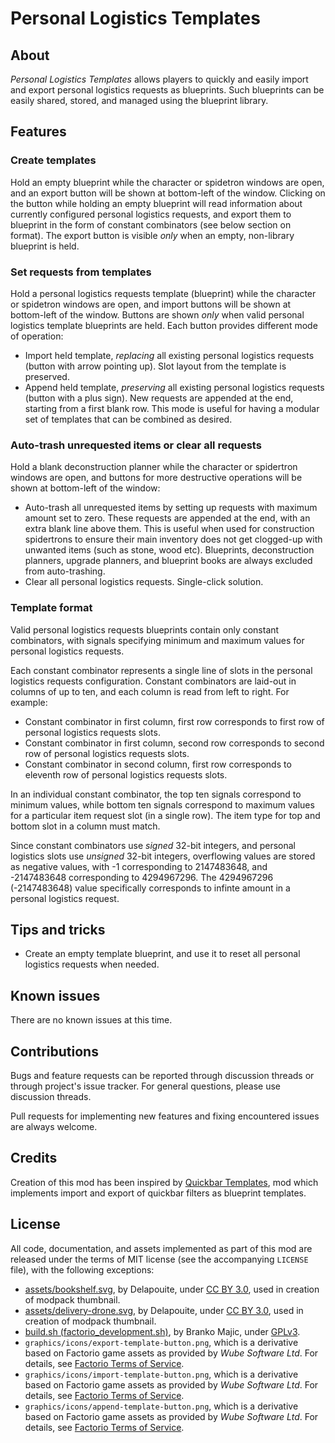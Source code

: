 Personal Logistics Templates
============================


About
-----

*Personal Logistics Templates* allows players to quickly and easily import and export personal logistics requests as blueprints. Such blueprints can be easily shared, stored, and managed using the blueprint library.


Features
--------


### Create templates

Hold an empty blueprint while the character or spidetron windows are open, and an export button will be shown at bottom-left of the window. Clicking on the button while holding an empty blueprint will read information about currently configured personal logistics requests, and export them to blueprint in the form of constant combinators (see below section on format). The export button is visible _only_ when an empty, non-library blueprint is held.


### Set requests from templates

Hold a personal logistics requests template (blueprint) while the character or spidetron windows are open, and import buttons will be shown at bottom-left of the window. Buttons are shown _only_ when valid personal logistics template blueprints are held. Each button provides different mode of operation:

-   Import held template, _replacing_ all existing personal logistics requests (button with arrow pointing up). Slot layout from the template is preserved.
-   Append held template, _preserving_ all existing personal logistics requests (button with a plus sign). New requests are appended at the end, starting from a first blank row. This mode is useful for having a modular set of templates that can be combined as desired.


### Auto-trash unrequested items or clear all requests

Hold a blank deconstruction planner while the character or spidertron windows are open, and buttons for more destructive operations will be shown at bottom-left of the window:

-   Auto-trash all unrequested items by setting up requests with maximum amount set to zero. These requests are appended at the end, with an extra blank line above them. This is useful when used for construction spidertrons to ensure their main inventory does not get clogged-up with unwanted items (such as stone, wood etc). Blueprints, deconstruction planners, upgrade planners, and blueprint books are always excluded from auto-trashing.
-   Clear all personal logistics requests. Single-click solution.


### Template format

Valid personal logistics requests blueprints contain only constant combinators, with signals specifying minimum and maximum values for personal logistics requests.

Each constant combinator represents a single line of slots in the personal logistics requests configuration. Constant combinators are laid-out in columns of up to ten, and each column is read from left to right. For example:

- Constant combinator in first column, first row corresponds to first row of personal logistics requests slots.
- Constant combinator in first column, second row corresponds to second row of personal logistics requests slots.
- Constant combinator in second column, first row corresponds to eleventh row of personal logistics requests slots.

In an individual constant combinator, the top ten signals correspond to minimum values, while bottom ten signals correspond to maximum values for a particular item request slot (in a single row). The item type for top and bottom slot in a column must match.

Since constant combinators use _signed_ 32-bit integers, and personal logistics slots use _unsigned_ 32-bit integers, overflowing values are stored as negative values, with -1 corresponding to 2147483648, and -2147483648 corresponding to 4294967296. The 4294967296 (-2147483648) value specifically corresponds to infinte amount in a personal logistics request.


Tips and tricks
---------------

-   Create an empty template blueprint, and use it to reset all personal logistics requests when needed.


Known issues
------------

There are no known issues at this time.


Contributions
-------------

Bugs and feature requests can be reported through discussion threads or through project's issue tracker. For general questions, please use discussion threads.

Pull requests for implementing new features and fixing encountered issues are always welcome.


Credits
-------

Creation of this mod has been inspired by [Quickbar Templates](https://mods.factorio.com/mod/QuickbarTemplates), mod which implements import and export of quickbar filters as blueprint templates.


License
-------

All code, documentation, and assets implemented as part of this mod are released under the terms of MIT license (see the accompanying `LICENSE` file), with the following exceptions:

-   [assets/bookshelf.svg](https://game-icons.net/1x1/delapouite/bookshelf.html), by Delapouite, under [CC BY 3.0](http://creativecommons.org/licenses/by/3.0/), used in creation of modpack thumbnail.
-   [assets/delivery-drone.svg](https://game-icons.net/1x1/delapouite/delivery-drone.html), by Delapouite, under [CC BY 3.0](http://creativecommons.org/licenses/by/3.0/), used in creation of modpack thumbnail.
-   [build.sh (factorio_development.sh)](https://code.majic.rs/majic-scripts/), by Branko Majic, under [GPLv3](https://www.gnu.org/licenses/gpl-3.0.html).
-   `graphics/icons/export-template-button.png`, which is a derivative based on Factorio game assets as provided by *Wube Software Ltd*. For details, see [Factorio Terms of Service](https://www.factorio.com/terms-of-service).
-   `graphics/icons/import-template-button.png`, which is a derivative based on Factorio game assets as provided by *Wube Software Ltd*. For details, see [Factorio Terms of Service](https://www.factorio.com/terms-of-service).
-   `graphics/icons/append-template-button.png`, which is a derivative based on Factorio game assets as provided by *Wube Software Ltd*. For details, see [Factorio Terms of Service](https://www.factorio.com/terms-of-service).
